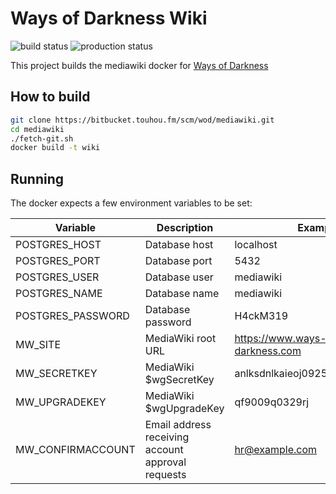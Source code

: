 Ways of Darkness Wiki
=====================
![build status](https://bamboo.touhou.fm/plugins/servlet/wittified/build-status/WOD-MW)
![production status](https://bamboo.touhou.fm/plugins/servlet/wittified/deploy-status/39485441)

This project builds the mediawiki docker for [Ways of Darkness](https://ways-of-darkness.sonck.nl/)

## How to build

```bash
git clone https://bitbucket.touhou.fm/scm/wod/mediawiki.git
cd mediawiki
./fetch-git.sh
docker build -t wiki
```

## Running
The docker expects a few environment variables to be set:

| Variable | Description | Example |
| ------------- | ------------------- | --- |
| POSTGRES_HOST | Database host | localhost |
| POSTGRES_PORT | Database port | 5432 |
| POSTGRES_USER | Database user | mediawiki |
| POSTGRES_NAME | Database name | mediawiki |
| POSTGRES_PASSWORD | Database password | H4ckM319 |
| MW_SITE | MediaWiki root URL | https://www.ways-of-darkness.com |
| MW_SECRETKEY | MediaWiki $wgSecretKey | anlksdnlkaieoj09255qjgaavn309qv |
| MW_UPGRADEKEY | MediaWiki $wgUpgradeKey | qf9009q0329rj |
| MW_CONFIRMACCOUNT | Email address receiving account approval requests | hr@example.com |